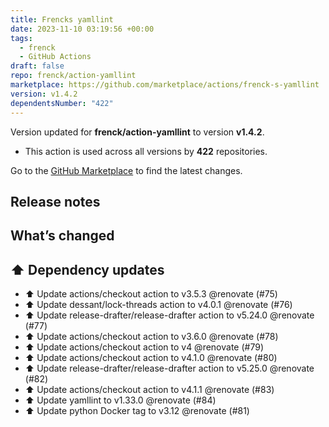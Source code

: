 ```yaml
---
title: Frencks yamllint
date: 2023-11-10 03:19:56 +00:00
tags:
  - frenck
  - GitHub Actions
draft: false
repo: frenck/action-yamllint
marketplace: https://github.com/marketplace/actions/frenck-s-yamllint
version: v1.4.2
dependentsNumber: "422"
---
```



Version updated for **frenck/action-yamllint** to version **v1.4.2**.
- This action is used across all versions by **422** repositories.

Go to the [GitHub Marketplace](https://github.com/marketplace/actions/frenck-s-yamllint) to find the latest changes.

## Release notes

## What’s changed

## ⬆️ Dependency updates

- ⬆️ Update actions/checkout action to v3.5.3 @renovate (#75)
- ⬆️ Update dessant/lock-threads action to v4.0.1 @renovate (#76)
- ⬆️ Update release-drafter/release-drafter action to v5.24.0 @renovate (#77)
- ⬆️ Update actions/checkout action to v3.6.0 @renovate (#78)
- ⬆️ Update actions/checkout action to v4 @renovate (#79)
- ⬆️ Update actions/checkout action to v4.1.0 @renovate (#80)
- ⬆️ Update release-drafter/release-drafter action to v5.25.0 @renovate (#82)
- ⬆️ Update actions/checkout action to v4.1.1 @renovate (#83)
- ⬆️ Update yamllint to v1.33.0 @renovate (#84)
- ⬆️ Update python Docker tag to v3.12 @renovate (#81)

